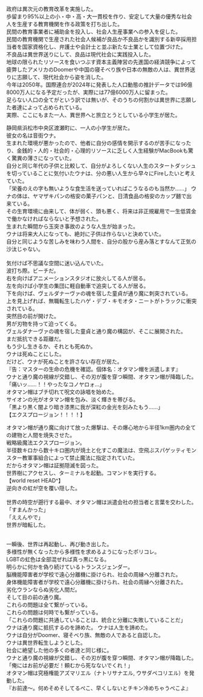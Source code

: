 政府は異次元の教育改革を実施した。<br>
歩留まり95%以上の小・中・高・大一貫校を作り、安定して大量の優秀な社会人を生産する教育機関を作る政策を打ち出した。<br>
民間の教育事業者に補助金を投入し、社会人生産事業への参入を促した。<br>
民間の教育機関で生産された社会人候補が良品か不良品かを識別する新卒採用担当者を国家資格化し、弁護士や会計士と並ぶ新たな士業として位置づけた。<br>
不良品は異世界送りにして、良品は現代社会に実践投入した。<br>
地球の限られたリソースを食いつぶす資本主義陣営の先進国の経済競争によって疲弊したアメリカのDoomerや中国の寝そべり族や日本の無敵の人は、異世界送りに志願して、現代社会から姿を消した。<br>
今年は2050年。国際連合が2024年に発表した人口動態の推計データでは96億8000万人になる予定だったが、実際には77億6000万人に留まった。<br>
足らない人口の全てがという訳では無いが、そのうちの何割かは異世界に志願した者達によって占められている。<br>
実際、ここにもまた一人、異世界へと旅立とうとしている小学生が居た。<br>

静岡県浜松市中央区渡瀬町に、一人の小学生が居た。<br>
彼女の名は音街ウナ。<br>
生まれた環境が悪かったので、他者に自分の感情を開示するのが苦手になったり、金銭的・人的・社会的・心理的リソースに乏しく人生経験がMacBookも驚く驚異の薄さになっていた。<br>
自分と同じ年代の子供と比較して、自分がよろしくない人生のスタートダッシュを切っていることに気付いたウナは、分の悪い人生から早々にFireしたいと考えていた。<br>
「栄養のえの字も無いような食生活を送っていればこうなるのも当然か……」
ウナの体は、ヤマザキパンの格安の菓子パンと、日清食品の格安のカップ麺で出来ている。<br>
その生育環境に由来して、体が弱く、頭も悪く、将来は非正規雇用で一生低賃金で働かなければならないと予想された。<br>
生まれた瞬間から玉突き事故のような人生が始まった。<br>
ウナは将来大人になっても、絶対に子供は作らないと決めていた。<br>
自分と同じような苦しみを味わう人間を、自分の股から産み落とすなんて正気の沙汰じゃない。<br>
<br>
気付けば不思議な空間に迷い込んでいた。<br>
波打ち際。ビーチだ。<br>
右を向けばアニメーションスタジオに放火してる人が居る。<br>
左を向けば小学生の集団に軽自動車で追突してる人が居る。<br>
下を向けば、ヴェルダナーヴァの魂を宿した童貞が通り魔に刺突されている。<br>
上を見上げれば、無職転生したハゲ・デブ・キモオタ・ニートがトラックに衝突されている。<br>
突然目の前が開けた。<br>
男が刃物を持って迫ってくる。<br>
ヴェルダナーヴァの魂を宿した童貞と通り魔の構図が、そこに展開された。<br>
まだ抵抗できる距離だ。<br>
もう少し生きるか、それとも死ぬか。<br>
ウナは死ぬことにした。<br>
だけど、ウナが死ぬことを許さない存在が居た。<br>
『告：マスターの生命の危機を確認。個体名：オタマン帽を派遣します』<br>
ウナと通り魔の視線が交錯し、その刃が腹を穿つ瞬間、オタマン帽が降臨した。<br>
「痛いッ……！！やったなコノヤロォ…」<br>
オタマン帽はブチ切れて呪文の詠唱を始めた。<br>
サイオンの光がオタマン帽を包み、淡く輝きを帯びる。<br>
「黒より黒く闇より暗き漆黒に我が深紅の金光を刻みたもう……」<br>
【エクスプロージョン！！！！】<br>
<!-- オタマン帽が通り魔に向けて放った爆撃は、その爆心地から半径1km圏内の全ての建物と人間を焼失させ、半径1km～2km圏内の全ての建物と人間に甚大な被害をもたらし、半径2km～3km圏内の全ての建物と人間に多大な被害をもたらした。<br>
空にはキノコ雲ではなく、逆向きの虹が形成される。<br>
異世界からの干渉があったことを示す次元の傷跡のようなものだ。<br>
戦略級魔法：エクスプロージョンを使用するためには最高位の意思決定者による承認が必要となる。<br>
無断使用をすれば、厳罰は免れない。<br>
「あれ？ぼく何かやっちゃいました？」<br>
オタマン帽はそうやってうそぶきながら、証拠隠滅を図る。<br> -->
オタマン帽が通り魔に向けて放った爆撃は、その爆心地から半径1km圏内の全ての建物と人間を焼失させた。<br>
戦略級魔法エクスプロージョン。<br>
半径数キロから数十キロ圏内が焼土と化すこの魔法は、空飛ぶスパゲッティモンスター教軍事組合によって禁止魔法に指定されていた。<br>
だからオタマン帽は証拠隠滅を図った。<br>
世界樹にアクセスし、ターミナルを起動。コマンドを実行する。<br>
【world reset HEAD^】<br>
逆向きの虹が空を覆い隠した。<br>
<br>
世界の時空が遡行する最中、オタマン帽は派遣会社の担当者と言葉を交わした。<br>
「すまんかった」<br>
「ええんやで」<br>
世界が暗転した。<br>
<!-- 昔、爆発があった。<br>
この星は爆発で生まれた。<br>
昔、爆発があった。<br>
この生命は爆発で生まれた。<br>
そしてまた、爆発が起こる。<br>
<br>
視点が変われば景色が変わる。<br>
視点が変われば認知が歪む。<br>
だから索敵をしなければならない。<br>
知らないことを知らなければならない。<br>
知らない人に会いに行かなければならない。<br>
<br>
爆発は視点を変える。<br>
索敵をするために爆発を起こすんだ。<br> -->
<br>
一瞬後、世界は再起動し、再び動き出した。<br>
多様性が無くなったから多様性を求めるようになったポリコレ。<br>
LGBTの虹色は全部混ぜれば真っ黒になる。<br>
明らかに何かを偽り続けているトランスジェンダー。<br>
脳機能障害者が学校で遠心分離機に掛けられ、社会の周縁へ分離された。<br>
身体機能障害者が学校で遠心分離機に掛けられ、社会の周縁へ分離された。<br>
劣化ウランならぬ劣化人間だ。<br>
そして目の前の通り魔。<br>
これらの問題は全て繋がっている。<br>
これらの問題は何時でも繋がっている。<br>
「これらの問題に共通していることは、統合と分離に失敗していることだ」<br>
ウナは通り魔に抵抗するのを諦めた。
ウナは人生を諦めた。<br>
ウナは自分がDoomer、寝そべり族、無敵の人であると自認した。<br>
ウナは異世界転生しようとした。<br>
社会に絶望した他の多くの者達と同じ様に。<br>
ウナと通り魔の視線が交錯し、その刃が腹を穿つ瞬間、オタマン帽が降臨した。<br>
「俺にはお前が必要だ！頼むから死なないでくれ！」<br>
オタマン帽は究極権能アズマリエル（ナトリサナエル, ウサダペコリエル）を発動した。<br>
『お前達～。何めそめそしてるぺこ、早くしないとチキン冷めちゃうぺこよ』<br>

